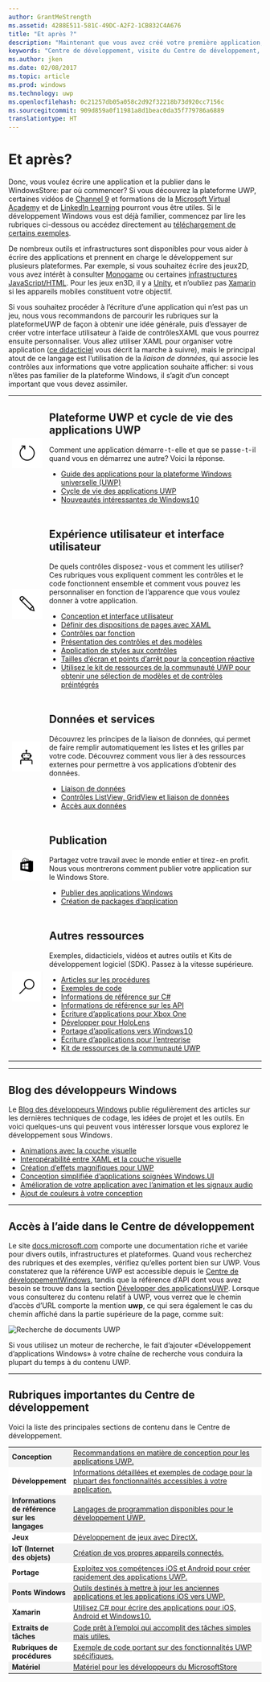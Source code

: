```yaml
---
author: GrantMeStrength
ms.assetid: 4288E511-581C-49DC-A2F2-1CB832C4A676
title: "Et après ?"
description: "Maintenant que vous avez créé votre première application, consultez le reste du Centre de développement. Les différentes sections qu’il contient sont présentées ci-après."
keywords: "Centre de développement, visite du Centre de développement, Prise en main"
ms.author: jken
ms.date: 02/08/2017
ms.topic: article
ms.prod: windows
ms.technology: uwp
ms.openlocfilehash: 0c21257db05a058c2d92f32218b73d920cc7156c
ms.sourcegitcommit: 909d859a0f11981a8d1beac0da35f779786a6889
translationtype: HT
---
```

<link rel="stylesheet" href="https://az835927.vo.msecnd.net/sites/uwp/Resources/css/custom.css">

# <a name="whats-next"></a>Et après?

Donc, vous voulez écrire une application et la publier dans le WindowsStore: par où commencer? Si vous découvrez la plateforme UWP, certaines vidéos de <a href="https://channel9.msdn.com/">Channel 9</a> et formations de la <a href="https://mva.microsoft.com">Microsoft Virtual Academy</a> et de [LinkedIn Learning](https://www.linkedin.com/topic/windows-programming) pourront vous être utiles. Si le développement Windows vous est déjà familier, commencez par lire les rubriques ci-dessous ou accédez directement au [téléchargement de certains exemples](https://msdn.microsoft.com/windows/uwp/get-started/get-uwp-app-samples).

De nombreux outils et infrastructures sont disponibles pour vous aider à écrire des applications et prennent en charge le développement sur plusieurs plateformes. Par exemple, si vous souhaitez écrire des jeux2D, vous avez intérêt à consulter <a href="http://www.monogame.net">Monogame</a> ou certaines [infrastructures JavaScript/HTML](https://html5gameengine.com/). Pour les jeux en3D, il y a <a href="http://www.unity3d.com">Unity</a>, et n’oubliez pas <a href="http://www.xamarin.com">Xamarin</a> si les appareils mobiles constituent votre objectif.

Si vous souhaitez procéder à l’écriture d’une application qui n’est pas un jeu, nous vous recommandons de parcourir les rubriques sur la plateformeUWP de façon à obtenir une idée générale, puis d’essayer de créer votre interface utilisateur à l’aide de contrôlesXAML que vous pourrez ensuite personnaliser. Vous allez utiliser XAML pour organiser votre application ([ce didacticiel](../layout/grid-tutorial.md) vous décrit la marche à suivre), mais le principal atout de ce langage est l’utilisation de la *liaison de données*, qui associe les contrôles aux informations que votre application souhaite afficher: si vous n’êtes pas familier de la plateforme Windows, il s’agit d’un concept important que vous devez assimiler. 
<table class="wdg-noborder">
<tr>
 <td width=60><img src="images/icon3.png" alt="Bullet point" width=64></td>
    <td><h2>Plateforme UWP et cycle de vie des applications UWP</h2><p>Comment une application démarre-t-elle et que se passe-t-il quand vous en démarrez une autre? Voici la réponse.</p> <ul>
    <li><a href="https://msdn.microsoft.com/windows/uwp/get-started/universal-application-platform-guide">Guide des applications pour la plateforme Windows universelle (UWP)</a></li>
    <li><a href="https://msdn.microsoft.com/windows/uwp/launch-resume/app-lifecycle">Cycle de vie des applications UWP</a></li>
    <li><a href="https://developer.microsoft.com/windows/windows-10-for-developers">Nouveautés intéressantes de Windows10</a></ul></td>  
</tr>
<tr>
 <td width=60><img src="images/icon7.png" alt="Bullet point" width=64></td>
    <td><h2>Expérience utilisateur et interface utilisateur</h2><p>De quels contrôles disposez-vous et comment les utiliser? Ces rubriques vous expliquent comment les contrôles et le code fonctionnent ensemble et comment vous pouvez les personnaliser en fonction de l’apparence que vous voulez donner à votre application.</p> <ul>
    <li><a href="https://developer.microsoft.com/windows/design">Conception et interface utilisateur</a></li>
    <li><a href="https://msdn.microsoft.com/windows/uwp/layout/layouts-with-xaml">Définir des dispositions de pages avec XAML</a></li>
    <li><a href="https://msdn.microsoft.com/windows/uwp/controls-and-patterns/controls-by-function">Contrôles par fonction</a></li>
      <li><a href="https://msdn.microsoft.com/windows/uwp/controls-and-patterns/controls-and-events-intro">Présentation des contrôles et des modèles</a></li>
     <li><a href="https://msdn.microsoft.com/windows/uwp/controls-and-patterns/styling-controls">Application de styles aux contrôles</a></li>
      <li><a href="https://msdn.microsoft.com/windows/uwp/layout/screen-sizes-and-breakpoints-for-responsive-design">Tailles d’écran et points d’arrêt pour la conception réactive</a></li>
      <li><a href="https://developer.microsoft.com/windows/projects/campaigns/welcome-toolbox">Utilisez le kit de ressources de la communauté UWP pour obtenir une sélection de modèles et de contrôles préintégrés</a></li>
    </ul></td>  
</tr>
<tr>
 <td width=60><img src="images/icon6.png" alt="Bullet point" width=64></td>
    <td><h2>Données et services</h2><p>Découvrez les principes de la liaison de données, qui permet de faire remplir automatiquement les listes et les grilles par votre code. Découvrez comment vous lier à des ressources externes pour permettre à vos applications d’obtenir des données.</p> <ul>
    <li><a href="https://msdn.microsoft.com/windows/uwp/data-binding/index">Liaison de données</a></li>
    <li><a href="https://msdn.microsoft.com/windows/uwp/controls-and-patterns/listview-and-gridview">Contrôles ListView, GridView et liaison de données</a></li>
     <li><a href="https://msdn.microsoft.com/windows/uwp/data-access/index">Accès aux données</a></li>
    </ul></td>  
</tr>
<tr>
 <td width=60><img src="images/icon4.png" alt="Bullet point" width=64></td>
    <td><h2>Publication</h2><p>Partagez votre travail avec le monde entier et tirez-en profit. Nous vous montrerons comment publier votre application sur le Windows Store.</p> <ul>
    <li><a href="https://msdn.microsoft.com/windows/uwp/publish/index">Publier des applications Windows</a></li>
    <li><a href="https://msdn.microsoft.com/windows/uwp/packaging/index">Création de packages d’application</a></li>
    </ul></td>  
</tr>
<tr>
 <td width=60><img src="images/icon2.png" alt="Bullet point" width=64></td>
    <td><h2>Autres ressources</h2><p>Exemples, didacticiels, vidéos et autres outils et Kits de développement logiciel (SDK). Passez à la vitesse supérieure.</p>
    <ul>
    <li><a href="https://developer.microsoft.com/windows/develop">Articles sur les procédures</a></li>
    <li><a href="https://developer.microsoft.com/windows/samples">Exemples de code</a></li>
    <li><a href="https://msdn.microsoft.com/library/618ayhy6(VS.110).aspx">Informations de référence sur C#</a></li>
    <li><a href="https://msdn.microsoft.com/library/windows/apps/bg124285.aspx">Informations de référence sur les API</a></li>
     <li><a href="https://msdn.microsoft.com/windows/uwp/xbox-apps/index">Écriture d’applications pour Xbox One</a></li>
     <li><a href="https://www.microsoft.com/microsoft-hololens/developers">Développer pour HoloLens</a></li>
     <li><a href="https://msdn.microsoft.com/windows/uwp/porting/index">Portage d’applications vers Windows10</a></li>
      <li><a href="https://msdn.microsoft.com/windows/uwp/enterprise/index">Écriture d’applications pour l’entreprise</a></li>
      <li><a href="https://blogs.windows.com/buildingapps/2016/08/17/introducing-the-uwp-community-toolkit/#D1IfVxCZMQGZqlc7.97">Kit de ressources de la communauté UWP</a></li>
    </ul>
    </td>  
</tr>
</table>

<hr>

## <a name="windows-developer-blog"></a>Blog des développeurs Windows

Le [Blog des développeurs Windows](https://blogs.windows.com/buildingapps) publie régulièrement des articles sur les dernières techniques de codage, les idées de projet et les outils. En voici quelques-uns qui peuvent vous intéresser lorsque vous explorez le développement sous Windows.

* [Animations avec la couche visuelle](https://blogs.windows.com/buildingapps/2016/09/16/animations-with-the-visual-layer/#JM2XkQcL7MRSXe3X.97)
* [Interopérabilité entre XAML et la couche visuelle](https://blogs.windows.com/buildingapps/2016/08/26/interop-between-xaml-and-the-visual-layer/#ue6O7MWpqrVFE81K.97)
* [Création d’effets magnifiques pour UWP](https://blogs.windows.com/buildingapps/2016/09/12/creating-beautiful-effects-for-uwp/#85jsfw6PFXX825rR.97)
* [Conception simplifiée d’applications soignées Windows.UI](https://blogs.windows.com/buildingapps/2016/08/23/beautiful-apps-made-possible-and-easy-with-windows-ui/#GBREkRSBwsRvi2uL.97)
* [Amélioration de votre application avec l’animation et les signaux audio](https://blogs.windows.com/buildingapps/2016/08/09/polishing-your-app-with-animations-and-audio-cues/#hziKxt2xPwUE1oqU.97) 
* [Ajout de couleurs à votre conception](https://blogs.windows.com/buildingapps/2016/07/28/adding-color-to-your-design/#HcPqMlfPsuKETOIo.97)

<hr>

## <a name="finding-help-in-the-dev-center"></a>Accès à l’aide dans le Centre de développement

Le site [docs.microsoft.com](http://docs.microsoft.com) comporte une documentation riche et variée pour divers outils, infrastructures et plateformes. Quand vous recherchez des rubriques et des exemples, vérifiez qu’elles portent bien sur UWP. Vous constaterez que la référence UWP est accessible depuis le [Centre de développementWindows](https://developer.microsoft.com/windows/apps), tandis que la référence d’API dont vous avez besoin se trouve dans la section [Développer des applicationsUWP](https://docs.microsoft.com/uwp/api/).
Lorsque vous consulterez du contenu relatif à UWP, vous verrez que le chemin d’accès d’URL comporte la mention **uwp**, ce qui sera également le cas du chemin affiché dans la partie supérieure de la page, comme suit:

![Recherche de documents UWP](images/UWP-docs.png)

Si vous utilisez un moteur de recherche, le fait d’ajouter «Développement d’applications Windows» à votre chaîne de recherche vous conduira la plupart du temps à du contenu UWP.


<hr>


## <a name="important-dev-center-topics"></a>Rubriques importantes du Centre de développement

Voici la liste des principales sections de contenu dans le Centre de développement. 


<table style="width:100%">
<colgroup>
<col width="20%" />
<col width="80%" />
</colgroup>


<tbody>

<tr class="even" style="background-color: #f2f2f2">
<td align="left"><strong>Conception</strong></td>
<td align="left"><a href="http://go.microsoft.com/fwlink/p/?LinkId=533896">Recommandations en matière de conception pour les applications UWP.</a></td>
</tr>


<tr class="odd" style="background-color: #ffffff">
<td align="left"><strong>Développement</strong></td>
<td align="left"><a href="http://go.microsoft.com/fwlink/p/?LinkId=529575">Informations détaillées et exemples de codage pour la plupart des fonctionnalités accessibles à votre application.</a></td>
</tr>
<tr class="even" style="background-color: #f2f2f2">
<td align="left"><strong>Informations de référence sur les langages</strong></td>
<td align="left"><a href="https://msdn.microsoft.com/library/windows/apps/bg124285.aspx">Langages de programmation disponibles pour le développement UWP.</a></td>
</tr>
<tr class="odd" style="background-color: #ffffff">
<td align="left"><strong>Jeux</strong></td>
<td align="left"><a href="http://go.microsoft.com/fwlink/p/?LinkId=534184">Développement de jeux avec DirectX.</a></td>
</tr>
<tr class="even" style="background-color: #f2f2f2">
<td align="left"><strong>IoT (Internet des objets)</strong></td>
<td align="left"><a href="http://go.microsoft.com/fwlink/p/?LinkId=534186">Création de vos propres appareils connectés.</a></td>
</tr>
<tr class="odd" style="background-color: #ffffff">
<td align="left"><strong>Portage</strong></td>
<td align="left"><a href="https://msdn.microsoft.com/library/windows/apps/Mt238321">Exploitez vos compétences iOS et Android pour créer rapidement des applications UWP.</a></td>
</tr>
<tr class="even" style="background-color: #f2f2f2">
<td align="left"><strong>Ponts Windows</strong></td>
<td align="left"><a href="https://developer.microsoft.com/windows/bridges">Outils destinés à mettre à jour les anciennes applications et les applications iOS vers UWP.</a></td>
</tr>
<tr class="odd" style="background-color: #ffffff">
<td align="left"><strong>Xamarin</strong></td>
<td align="left"><a href="https://www.xamarin.com">Utilisez C# pour écrire des applications pour iOS, Android et Windows10.</a></td>
</tr>
<tr class="even" style="background-color: #f2f2f2">
<td align="left"><strong>Extraits de tâches</strong></td>
<td align="left"><a href="https://github.com/Microsoft/Windows-task-snippets">Code prêt à l’emploi qui accomplit des tâches simples mais utiles.</a></td>
</tr>
<tr class="odd" style="background-color: #ffffff">
<td align="left"><strong>Rubriques de procédures</strong></td>
<td align="left"><a href="https://developer.microsoft.com/windows/develop">Exemple de code portant sur des fonctionnalités UWP spécifiques.</a></td>
</tr>
<tr class="even" style="background-color: #f2f2f2">
<td align="left"><strong>Matériel</strong></td>
<td align="left"><a href="https://www.microsoftstore.com/store/msusa/en_US/cat/Developer/categoryID.69418300?icid=en_US_Store_UH_BusEd_Dev">Matériel pour les développeurs du MicrosoftStore</a></td>
</tr>
</table>






